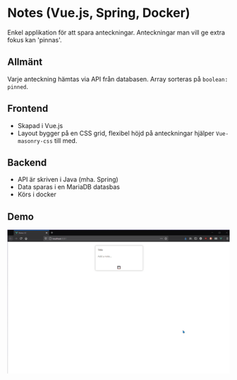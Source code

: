 # Notes (Vue.js, Spring, Docker)

Enkel applikation för att spara anteckningar. Anteckningar man vill ge extra fokus kan 'pinnas'.

## Allmänt

Varje anteckning hämtas via API från databasen. Array sorteras på `boolean: pinned`.

## Frontend

- Skapad i Vue.js
- Layout bygger på en CSS grid, flexibel höjd på anteckningar hjälper `Vue-masonry-css` till med.

## Backend

- API är skriven i Java (mha. Spring)
- Data sparas i en MariaDB datasbas
- Körs i docker

## Demo

![](https://raw.githubusercontent.com/boalbert/notes-v2/master/Demo-notes-v2.gif)
